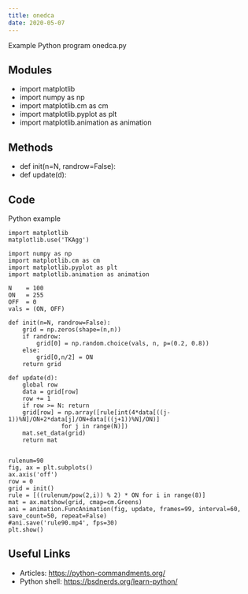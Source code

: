 ```yaml
---
title: onedca
date: 2020-05-07
---
```

Example Python program onedca.py

## Modules

* import matplotlib
* import numpy as np
* import matplotlib.cm as cm
* import matplotlib.pyplot as plt
* import matplotlib.animation as animation

## Methods

* def init(n=N, randrow=False):
* def update(d):

## Code

Python example

    import matplotlib
    matplotlib.use('TKAgg')
    
    import numpy as np
    import matplotlib.cm as cm
    import matplotlib.pyplot as plt
    import matplotlib.animation as animation
    
    N    = 100
    ON   = 255
    OFF  = 0
    vals = (ON, OFF)
    
    def init(n=N, randrow=False):
        grid = np.zeros(shape=(n,n))
        if randrow:
            grid[0] = np.random.choice(vals, n, p=(0.2, 0.8))
        else:
            grid[0,n/2] = ON
        return grid
    
    def update(d):
        global row
        data = grid[row]
        row += 1
        if row >= N: return
        grid[row] = np.array([rule[int(4*data[((j-1))%N]/ON+2*data[j]/ON+data[((j+1))%N]/ON)]
                   for j in range(N)])
        mat.set_data(grid)
        return mat
    
    
    rulenum=90
    fig, ax = plt.subplots()
    ax.axis('off')
    row = 0
    grid = init()
    rule = [((rulenum/pow(2,i)) % 2) * ON for i in range(8)]
    mat = ax.matshow(grid, cmap=cm.Greens)
    ani = animation.FuncAnimation(fig, update, frames=99, interval=60, save_count=50, repeat=False)
    #ani.save('rule90.mp4', fps=30)
    plt.show()
    

## Useful Links

- Articles: https://python-commandments.org/
- Python shell: https://bsdnerds.org/learn-python/
